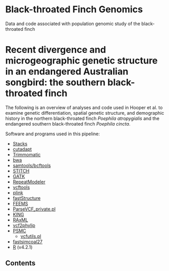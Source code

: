 # Black-throated Finch Genomics
Data and code associated with population genomic study of the black-throated finch
# Recent divergence and microgeographic genetic structure in an endangered Australian songbird: the southern black-throated finch
The following is an overview of analyses and code used in Hooper et al. to examine genetic differentiation, spatial genetic structure, and demographic history in the northern black-throated finch *Poephila atropygialis* and the endangered southern black-throated finch *Poephila cincta*.

Software and programs used in this pipeline:
- [Stacks](https://catchenlab.life.illinois.edu/stacks/)
- [cutadapt](https://cutadapt.readthedocs.io/en/stable/)
- [Trimmomatic](http://www.usadellab.org/cms/?page=trimmomatic)
- [bwa](https://bio-bwa.sourceforge.net/)
- [samtools/bcftools](http://samtools.github.io/bcftools/bcftools.html)
- [STITCH](https://github.com/rwdavies/STITCH)
- [GATK](https://gatk.broadinstitute.org/hc/en-us)
- [RepeatModeler](https://github.com/Dfam-consortium/RepeatModeler)
- [vcftools](https://vcftools.sourceforge.net)
- [plink](https://www.cog-genomics.org/plink/1.9/)
- [fastStructure](https://rajanil.github.io/fastStructure/)
- [FEEMS](https://github.com/NovembreLab/feems)
- [ParseVCF_private.pl](https://github.com/ehshogren/MyzomelaPopulationGenomics/blob/main/ParseVCF_private.pl)
- [KING](https://www.kingrelatedness.com)
- [RAxML](https://github.com/stamatak/standard-RAxML)
- [vcf2phylip](https://github.com/edgardomortiz/vcf2phylip)
- [PSMC](https://github.com/lh3/psmc)
  - [vcfutils.pl](https://github.com/lh3/samtools/blob/master/bcftools/vcfutils.pl)
- [fastsimcoal27](https://cmpg.unibe.ch/software/fastsimcoal27/)
- [R](https://www.r-project.org) (v4.2.1)

## Contents
